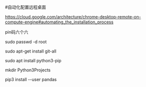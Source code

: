 #自动化配置远程桌面

https://cloud.google.com/architecture/chrome-desktop-remote-on-compute-engine#automating_the_installation_process

pin码六个六

sudo passwd -d root

sudo apt-get install git-all

sudo apt install python3-pip

mkdir Python3Projects

pip3 install --user pandas

